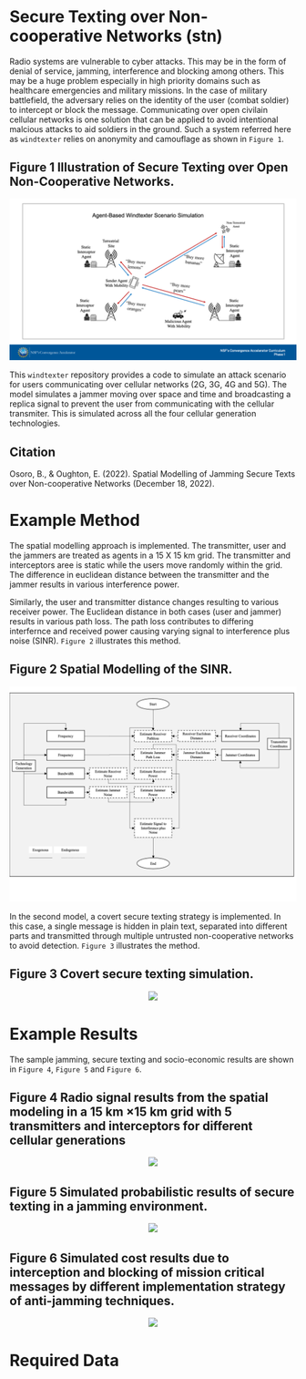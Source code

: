 # Secure Texting over Non-cooperative Networks (stn)
Radio systems are vulnerable to cyber attacks. This may be in the form of denial of service, jamming, interference and blocking among others. This may be a huge problem especially in high priority domains such as healthcare emergencies and military missions. In the case of military battlefield, the adversary relies on the identity of the user (combat soldier) to intercept or block the message. Communicating over open civilain cellular networks is one solution that can be applied to avoid intentional malcious attacks to aid soldiers in the ground. Such a system referred here as `windtexter` relies on anonymity and camouflage as shown in `Figure 1`. 

## Figure 1 Illustration of Secure Texting over Open Non-Cooperative Networks.
<p align="center">
  <img src="/docs/windtexter.png" />
</p>

This `windtexter` repository provides a code to simulate an attack scenario for users communicating over cellular networks (2G, 3G, 4G and 5G). The model simulates a jammer moving over space and time and broadcasting a replica signal to prevent the user from communicating with the cellular transmiter. This is simulated across all the four cellular generation technologies.

Citation
---------
Osoro, B., & Oughton, E. (2022). Spatial Modelling of Jamming Secure Texts over Non-cooperative Networks (December 18, 2022).

Example Method
==============

The spatial modelling approach is implemented. The transmitter, user and the jammers are treated as agents in a 15 X 15 km grid. The transmitter and interceptors aree is static while the users move randomly within the grid. The difference in euclidean distance between the transmitter and the jammer results in various interference power.

Similarly, the user and transmitter distance changes resulting to various receiver power. The Euclidean distance in both cases (user  and jammer) results in various path loss. The path loss contributes to differing interfernce and received power causing varying signal to interference plus noise (SINR). `Figure 2` illustrates this method.

## Figure 2 Spatial Modelling of the SINR.
<p align="center">
  <img src="/docs/Box_model.png" />
</p>

In the second model, a covert secure texting strategy is implemented. In this case, a single message is hidden in plain text, separated into different parts and transmitted through multiple untrusted non-cooperative networks to avoid detection. `Figure 3` illustrates the method.

## Figure 3 Covert secure texting simulation.
<p align="center">
  <img src="/method_covert .png" />
</p>

Example Results
==============

The sample jamming, secure texting and socio-economic results are shown in `Figure 4`, `Figure 5` and `Figure 6`.

## Figure 4 Radio signal results from the spatial modeling in a 15 km ×15 km grid with 5 transmitters and interceptors for different cellular generations 
<p align="center">
  <img src="/loss_profile.png" />
</p>

## Figure 5 Simulated probabilistic results of secure texting in a jamming environment. 
<p align="center">
  <img src="/density_plots.png" />
</p>

## Figure 6 Simulated cost results due to interception and blocking of mission critical messages by different implementation strategy of anti-jamming techniques.
<p align="center">
  <img src="/socio_costs.png" />
</p>

Required Data
==============